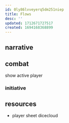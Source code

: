 ```yaml
---
id: 0ly86lvveyerq5dm251niep
title: Flows
desc: ''
updated: 1712671727517
created: 1694168368899
---
```


## narrative

## combat
show active player

### initiative

## resources
- player sheet
dicecloud
